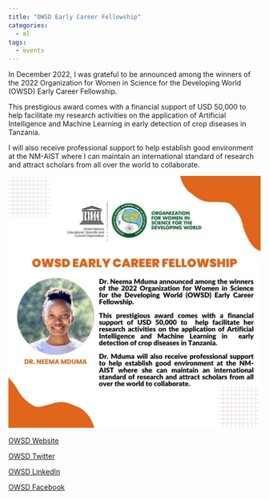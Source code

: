 ```yaml
---
title: "OWSD Early Career Fellowship"
categories:
  - ml
tags:
  - events
---
```

In December 2022, I was grateful to be announced among the winners of the 2022 Organization for Women in Science for the Developing World (OWSD) Early Career Fellowship.

This prestigious award comes with a financial support of USD 50,000 to help facilitate my research activities on the application of Artificial Intelligence and Machine Learning in early detection of crop diseases in Tanzania.

I will also receive professional support to help establish good environment at the NM-AIST where I can maintain an international standard of research and attract scholars from all over the world to collaborate.

<img src="/assets/images/OWSD.jpg" class="align-center" alt="">


[OWSD Website](https://owsd.net/news/news-events/owsd-early-career-fellows-announced)

[OWSD Twitter](https://twitter.com/OwsdSecretariat/status/1613847014575575041)

[OWSD LinkedIn](https://www.linkedin.com/feed/update/urn:li:activity:7019611634629251072)

[OWSD Facebook](https://web.facebook.com/owsd.net/posts/pfbid02czCLQJfor1Y4ab9xfZ6xYHTaS74HgGc4Aihqp1a5Pze9JxUAppFsD5rSzzDw4K9jl?_rdc=1&_rdr)
